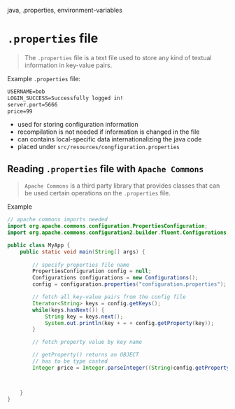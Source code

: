 java, .properties, environment-variables

# `.properties` file
> The `.properties` file is a text file used to store any kind of textual information in key-value pairs.

Example `.properties` file:
```txt
USERNAME=bob
LOGIN_SUCCESS=Successfully logged in!
server.port=5666
price=99
```

- used for storing configuration information
- recompilation is not needed if information is changed in the file
- can contains local-specific data internationalizing the java code
- placed under `src/resources/congfiguration.properties`


## Reading `.properties` file with `Apache Commons`
> `Apache Commons` is a third party library that provides classes that can be used certain operations on the `.properties` file.

Example
```java
// apache commons imports needed
import org.apache.commons.configuration.PropertiesConfiguration;
import org.apache.commons.configuration2.builder.fluent.Configurations;

public class MyApp {
    public static void main(String[] args) {
        
        // specify properties file name
        PropertiesConfiguration config = null;
        Configurations configurations = new Configurations();
        config = configuration.properties("configuration.properties");

        // fetch all key-value pairs from the config file
        Iterator<String> keys = config.getKeys();
        while(keys.hasNext()) {
            String key = keys.next();
            System.out.println(key + = + config.getProperty(key));
        }

        // fetch property value by key name

        // getProperty() returns an OBJECT
        // has to be type casted
        Integer price = Integer.parseInteger((String)config.getProperty("price"));



    }
}